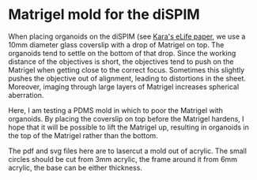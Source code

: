 # Matrigel mold for the diSPIM

When placing organoids on the diSPIM (see [Kara's eLife paper](https://elifesciences.org/articles/36739), we use a 10mm diameter glass coverslip with a drop of Matrigel on top.  The organoids tend to settle on the bottom of that drop.  Since the working distance of the objectives is short, the objectives tend to push on the Matrigel when getting close to the correct focus.  Sometimes this slightly pushes the objective out of alignment, leading to distortions in the sheet.  Moreover, imaging through large layers of Matrigel increases spherical aberration.

Here, I am testing a PDMS mold in which to poor the Matrigel with organoids.  By placing the coverslip on top before the Matrigel hardens, I hope that it will be possible to lift the Matrigel up, resulting in organoids in the top of the Matrigel rather than the bottom.

The pdf and svg files here are to lasercut a mold out of acrylic.  The small circles should be cut from 3mm acrylic, the frame around it from 6mm acrylic, the base can be either thickness.
